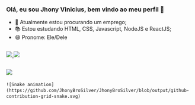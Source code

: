### Olá, eu sou Jhony Vinicius, bem vindo ao meu perfil 👋

- 🔭 Atualmente estou procurando um emprego;
- 📚 Estou estudando HTML, CSS, Javascript, NodeJS e ReactJS;
- 😄 Pronome: Ele/Dele

##

<div>
  <a href="https://github.com/JhonyBroSilver">
  <img height="180em" src="https://github-readme-stats.vercel.app/api?username=JhonyBroSilver&show_icons=true&theme=onedark&include_all_commits=true&count_private=true"/>
  <img height="180em" src="https://github-readme-stats.vercel.app/api/top-langs/?username=JhonyBroSilver&layout=compact&langs_count=7&theme=onedark"/>
</div>
  
  ##
  
  <div>
  <a href="https://www.linkedin.com/in/jhony-vinicius-broholka-silverio/" target="_blank"><img src="https://img.shields.io/badge/-LinkedIn-%230077B5?style=for-the-badge&logo=linkedin&logoColor=white" target="_blank"></a> 
    </div> 
  
    ![Snake animation](https://github.com/JhonyBroSilver/JhonyBroSilver/blob/output/github-contribution-grid-snake.svg)
